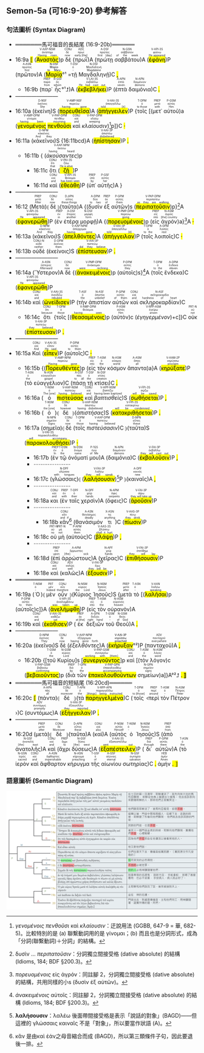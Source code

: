 ## Semon-5a (可16:9-20) 參考解答

### 句法圖析 (Syntax Diagram)

- ═══════馬可福音的長結尾 (16:9-20b)══════
- 16:9a <mark class='punctuation'>⟦</mark> (<RUBY><ruby><ruby><mark class='ptc'>Ἀναστὰς</mark><rt>Having risen</rt></ruby><rt>ἀνίστημι</rt></ruby><rt>V-AAP-NSM</rt></RUBY>)p <RUBY><ruby><ruby>δὲ<rt>now</rt></ruby><rt>δέ</rt></ruby><rt>CONJ</rt></RUBY> (<RUBY><ruby><ruby>πρωῒ<rt>early [the]</rt></ruby><rt>πρωΐ</rt></ruby><rt>ADV</rt></RUBY>)A (<RUBY><ruby><ruby>πρώτῃ<rt>first [day]</rt></ruby><rt>πρῶτος</rt></ruby><rt>A-DSF</rt></RUBY> <RUBY><ruby><ruby>σαββάτου<rt>of the week</rt></ruby><rt>σάββατον</rt></ruby><rt>N-GSN</rt></RUBY>)A (<RUBY><ruby><ruby><mark class='verb'>ἐφάνη</mark><rt>He appeared</rt></ruby><rt>φαίνω</rt></ruby><rt>V-API-3S</rt></RUBY>)P (<RUBY><ruby><ruby>πρῶτον<rt>first</rt></ruby><rt>πρῶτος</rt></ruby><rt>A-ASN</rt></RUBY>)A (<mark><RUBY><ruby><ruby>Μαρίᾳ<rt>to Mary</rt></ruby><rt>Μαρία</rt></ruby><rt>N-DSF</rt></RUBY></mark>°¹ =<RUBY><ruby><ruby>τῇ<rt>-</rt></ruby><rt>ὁ</rt></ruby><rt>T-DSF</rt></RUBY> <RUBY><ruby><ruby>Μαγδαληνῇ<rt>Magdalene</rt></ruby><rt>Μαγδαληνή</rt></ruby><rt>N-DSF</rt></RUBY>)C <mark class='punctuation'>,</mark> 
	- 16:9b (<RUBY><ruby><ruby>παρ᾽<rt>from</rt></ruby><rt>παρά</rt></ruby><rt>PREP</rt></RUBY> <RUBY><ruby><ruby>ἧς<rt>whom</rt></ruby><rt>ὅς</rt></ruby><rt>R-GSF</rt></RUBY>°¹⮥)A (<RUBY><ruby><ruby><mark class='verb'>ἐκβεβλήκει</mark><rt>He had cast out</rt></ruby><rt>ἐκβάλλω</rt></ruby><rt>V-LAI-3S</rt></RUBY>)P (<RUBY><ruby><ruby>ἑπτὰ<rt>seven</rt></ruby><rt>ἑπτά</rt></ruby><rt>A-APN</rt></RUBY> <RUBY><ruby><ruby>δαιμόνια<rt>demons</rt></ruby><rt>δαιμόνιον</rt></ruby><rt>N-APN</rt></RUBY>)C <mark class='punctuation'>.</mark> 
- ————————
- 16:10a (<RUBY><ruby><ruby>ἐκείνη<rt>She</rt></ruby><rt>ἐκεῖνος</rt></ruby><rt>D-NSF</rt></RUBY>)S (<RUBY><ruby><ruby><mark class='ptc'>πορευθεῖσα</mark><rt>having gone</rt></ruby><rt>πορεύω</rt></ruby><rt>V-AMP-NSF</rt></RUBY>)A (<RUBY><ruby><ruby><mark class='verb'>ἀπήγγειλεν</mark><rt>told [it]</rt></ruby><rt>ἀπαγγέλλω</rt></ruby><rt>V-AAI-3S</rt></RUBY>)P {<RUBY><ruby><ruby>τοῖς<rt>to those</rt></ruby><rt>ὁ</rt></ruby><rt>T-DPM</rt></RUBY> [(<RUBY><ruby><ruby>μετ᾽<rt>with</rt></ruby><rt>μετά</rt></ruby><rt>PREP</rt></RUBY> <RUBY><ruby><ruby>αὐτοῦ<rt>Him</rt></ruby><rt>αὐτός</rt></ruby><rt>P-GSM</rt></RUBY>)a (<RUBY><ruby><ruby><mark class='ptc'>γενομένοις</mark><rt>having been</rt></ruby><rt>γίνομαι</rt></ruby><rt>V-AMP-DPM</rt></RUBY> <RUBY><ruby><ruby><mark class='ptc'>πενθοῦσι</mark><rt>mourning</rt></ruby><rt>πενθέω</rt></ruby><rt>V-PAP-DPM</rt></RUBY> <RUBY><ruby><ruby>καὶ<rt>and</rt></ruby><rt>καί</rt></ruby><rt>CONJ</rt></RUBY> <RUBY><ruby><ruby><em><em>κλαίουσιν</em></em><rt>weeping</rt></ruby><rt>κλαίω</rt></ruby><rt>V-PAP-DPM</rt></RUBY>)[^1]p]}C <mark class='punctuation'>·</mark> 
- 16:11a (<RUBY><ruby><ruby>κἀκεῖνοι<rt>And they</rt></ruby><rt>κἀκεῖνος</rt></ruby><rt>D-NPM</rt></RUBY>)S {16:11bcd}A (<RUBY><ruby><ruby><mark class='verb'>ἠπίστησαν</mark><rt>disbelieved</rt></ruby><rt>ἀπιστέω</rt></ruby><rt>V-AAI-3P</rt></RUBY>)P <mark class='punctuation'>.</mark>
	- 16:11b { (<RUBY><ruby><ruby><em><em>ἀκούσαντες</em></em><rt>having heard</rt></ruby><rt>ἀκούω</rt></ruby><rt>V-AAP-NPM</rt></RUBY>)p
		- 16:11c <RUBY><ruby><ruby>ὅτι<rt>that</rt></ruby><rt>ὅτι</rt></ruby><rt>CONJ</rt></RUBY> (<RUBY><ruby><ruby><mark class='verb'>ζῇ</mark><rt>He is alive</rt></ruby><rt>ζάω</rt></ruby><rt>V-PAI-3S</rt></RUBY>)P
		- 16:11d <RUBY><ruby><ruby>καὶ<rt>and</rt></ruby><rt>καί</rt></ruby><rt>CONJ</rt></RUBY> (<RUBY><ruby><ruby><mark class='verb'>ἐθεάθη</mark><rt>has been seen</rt></ruby><rt>θεάομαι</rt></ruby><rt>V-API-3S</rt></RUBY>)P (<RUBY><ruby><ruby>ὑπ᾽<rt>by</rt></ruby><rt>ὑπό</rt></ruby><rt>PREP</rt></RUBY> <RUBY><ruby><ruby>αὐτῆς<rt>her</rt></ruby><rt>αὐτός</rt></ruby><rt>P-GSF</rt></RUBY>)A }
- ————————
- 16:12 (<RUBY><ruby><ruby>Μετὰ<rt>After</rt></ruby><rt>μετά</rt></ruby><rt>PREP</rt></RUBY>)⦇ <RUBY><ruby><ruby>δὲ<rt>now</rt></ruby><rt>δέ</rt></ruby><rt>CONJ</rt></RUBY> ⦈(<RUBY><ruby><ruby>ταῦτα<rt>these things</rt></ruby><rt>οὗτος</rt></ruby><rt>D-APN</rt></RUBY>)A {(<RUBY><ruby><ruby>δυσὶν<rt>to two</rt></ruby><rt>δύο</rt></ruby><rt>A-DPM</rt></RUBY> <RUBY><ruby><ruby>ἐξ<rt>of</rt></ruby><rt>ἐκ</rt></ruby><rt>PREP</rt></RUBY> <RUBY><ruby><ruby>αὐτῶν<rt>them</rt></ruby><rt>αὐτός</rt></ruby><rt>P-GPM</rt></RUBY>)s (<RUBY><ruby><ruby><mark class='ptc'>περιπατοῦσιν</mark><rt>as they are walking</rt></ruby><rt>περιπατέω</rt></ruby><rt>V-PAP-DPM</rt></RUBY>)p}[^2]A (<RUBY><ruby><ruby><mark class='verb'>ἐφανερώθη</mark><rt>He appeared</rt></ruby><rt>φανερόω</rt></ruby><rt>V-API-3S</rt></RUBY>)P (<RUBY><ruby><ruby>ἐν<rt>in</rt></ruby><rt>ἐν</rt></ruby><rt>PREP</rt></RUBY> <RUBY><ruby><ruby>ἑτέρᾳ<rt>another</rt></ruby><rt>ἕτερος</rt></ruby><rt>A-DSF</rt></RUBY> <RUBY><ruby><ruby>μορφῇ<rt>form</rt></ruby><rt>μορφή</rt></ruby><rt>N-DSF</rt></RUBY>)A {(<RUBY><ruby><ruby><mark class='ptc'>πορευομένοις</mark><rt>going</rt></ruby><rt>πορεύω</rt></ruby><rt>V-PMP-DPM</rt></RUBY>)p (<RUBY><ruby><ruby>εἰς<rt>into</rt></ruby><rt>εἰς</rt></ruby><rt>PREP</rt></RUBY> <RUBY><ruby><ruby>ἀγρόν<rt>[the] country</rt></ruby><rt>ἀγρός</rt></ruby><rt>N-ASM</rt></RUBY>)a}[^3]A <mark class='punctuation'>·</mark> 
- 16:13a (<RUBY><ruby><ruby>κἀκεῖνοι<rt>And they</rt></ruby><rt>κἀκεῖνος</rt></ruby><rt>D-NPM</rt></RUBY>)S (<RUBY><ruby><ruby><mark class='ptc'>ἀπελθόντες</mark><rt>having gone</rt></ruby><rt>ἀπέρχομαι</rt></ruby><rt>V-AAP-NPM</rt></RUBY>)A (<RUBY><ruby><ruby><mark class='verb'>ἀπήγγειλαν</mark><rt>told [it]</rt></ruby><rt>ἀπαγγέλλω</rt></ruby><rt>V-AAI-3P</rt></RUBY>)P (<RUBY><ruby><ruby>τοῖς<rt>to the</rt></ruby><rt>ὁ</rt></ruby><rt>T-DPM</rt></RUBY> <RUBY><ruby><ruby>λοιποῖς<rt>rest</rt></ruby><rt>λοιπός</rt></ruby><rt>A-DPM</rt></RUBY>)C <mark class='punctuation'>·</mark> 
- 16:13b <RUBY><ruby><ruby>οὐδὲ<rt>neither</rt></ruby><rt>οὐδέ</rt></ruby><rt>CONJ-N</rt></RUBY> (<RUBY><ruby><ruby>ἐκείνοις<rt>them</rt></ruby><rt>ἐκεῖνος</rt></ruby><rt>D-DPM</rt></RUBY>)S (<RUBY><ruby><ruby><mark class='verb'>ἐπίστευσαν</mark><rt>did they believe</rt></ruby><rt>πιστεύω</rt></ruby><rt>V-AAI-3P</rt></RUBY>)P <mark class='punctuation'>.</mark>
- ————————
- 16:14a (<RUBY><ruby><ruby>Ὕστερον<rt>Afterward</rt></ruby><rt>ὕστερος</rt></ruby><rt>A-ASN</rt></RUBY>)A <RUBY><ruby><ruby>δὲ<rt>now</rt></ruby><rt>δέ</rt></ruby><rt>CONJ</rt></RUBY> {(<RUBY><ruby><ruby><mark class='ptc'>ἀνακειμένοις</mark><rt>were reclining</rt></ruby><rt>ἀνάκειμαι</rt></ruby><rt>V-PMP-DPM</rt></RUBY>)p (<RUBY><ruby><ruby>αὐτοῖς<rt>they</rt></ruby><rt>αὐτός</rt></ruby><rt>P-DPM</rt></RUBY>)s}[^4]A (<RUBY><ruby><ruby>τοῖς<rt>to the</rt></ruby><rt>ὁ</rt></ruby><rt>T-DPM</rt></RUBY> <RUBY><ruby><ruby>ἕνδεκα<rt>eleven</rt></ruby><rt>ἕνδεκα</rt></ruby><rt>A-DPM</rt></RUBY>)C (<RUBY><ruby><ruby><mark class='verb'>ἐφανερώθη</mark><rt>He appeared</rt></ruby><rt>φανερόω</rt></ruby><rt>V-API-3S</rt></RUBY>)P
- 16:14b <RUBY><ruby><ruby>καὶ<rt>and</rt></ruby><rt>καί</rt></ruby><rt>CONJ</rt></RUBY> (<RUBY><ruby><ruby><mark class='verb'>ὠνείδισεν</mark><rt>rebuked</rt></ruby><rt>ὀνειδίζω</rt></ruby><rt>V-AAI-3S</rt></RUBY>)P (<RUBY><ruby><ruby>τὴν<rt>the</rt></ruby><rt>ὁ</rt></ruby><rt>T-ASF</rt></RUBY> <RUBY><ruby><ruby>ἀπιστίαν<rt>unbelief</rt></ruby><rt>ἀπιστία</rt></ruby><rt>N-ASF</rt></RUBY> <RUBY><ruby><ruby>αὐτῶν<rt>of them</rt></ruby><rt>αὐτός</rt></ruby><rt>P-GPM</rt></RUBY> <RUBY><ruby><ruby>καὶ<rt>and</rt></ruby><rt>καί</rt></ruby><rt>CONJ</rt></RUBY> <RUBY><ruby><ruby>σκληροκαρδίαν<rt>hardness of heart</rt></ruby><rt>σκληροκαρδία</rt></ruby><rt>N-ASF</rt></RUBY>)C
	- 16:14c <RUBY><ruby><ruby>ὅτι<rt>because</rt></ruby><rt>ὅτι</rt></ruby><rt>CONJ</rt></RUBY> {<RUBY><ruby><ruby>τοῖς<rt>those</rt></ruby><rt>ὁ</rt></ruby><rt>T-DPM</rt></RUBY> [(<RUBY><ruby><ruby><mark class='ptc'>θεασαμένοις</mark><rt>having seen</rt></ruby><rt>θεάομαι</rt></ruby><rt>V-AMP-DPM</rt></RUBY>)p (<RUBY><ruby><ruby>αὐτὸν<rt>Him</rt></ruby><rt>αὐτός</rt></ruby><rt>P-ASM</rt></RUBY>)c (<RUBY><ruby><ruby><em><em>ἐγηγερμένον</em></em><rt>arisen</rt></ruby><rt>ἐγείρω</rt></ruby><rt>V-RPP-ASM</rt></RUBY>)+c]}C <RUBY><ruby><ruby>οὐκ<rt>not</rt></ruby><rt>οὐ</rt></ruby><rt>PRT-N</rt></RUBY> (<RUBY><ruby><ruby><mark class='verb'>ἐπίστευσαν</mark><rt>they believed</rt></ruby><rt>πιστεύω</rt></ruby><rt>V-AAI-3P</rt></RUBY>)P <mark class='punctuation'>.</mark> 
- ————————
- 16:15a <RUBY><ruby><ruby>Καὶ<rt>And</rt></ruby><rt>καί</rt></ruby><rt>CONJ</rt></RUBY> (<RUBY><ruby><ruby><mark class='verb'>εἶπεν</mark><rt>He said</rt></ruby><rt>εἶπον</rt></ruby><rt>V-AAI-3S</rt></RUBY>)P (<RUBY><ruby><ruby>αὐτοῖς<rt>to them</rt></ruby><rt>αὐτός</rt></ruby><rt>P-DPM</rt></RUBY>)C <mark class='punctuation'>·</mark> 
	- 16:15b {(<RUBY><ruby><ruby><mark class='ptc'>Πορευθέντες</mark><rt>Having gone</rt></ruby><rt>πορεύω</rt></ruby><rt>V-AMP-NPM</rt></RUBY>)p (<RUBY><ruby><ruby>εἰς<rt>into</rt></ruby><rt>εἰς</rt></ruby><rt>PREP</rt></RUBY> <RUBY><ruby><ruby>τὸν<rt>the</rt></ruby><rt>ὁ</rt></ruby><rt>T-ASM</rt></RUBY> <RUBY><ruby><ruby>κόσμον<rt>world</rt></ruby><rt>κόσμος</rt></ruby><rt>N-ASM</rt></RUBY> <RUBY><ruby><ruby>ἅπαντα<rt>all</rt></ruby><rt>ἅπας</rt></ruby><rt>A-ASM</rt></RUBY>)a}A (<RUBY><ruby><ruby><mark class='verb'>κηρύξατε</mark><rt>proclaim</rt></ruby><rt>κηρύσσω</rt></ruby><rt>V-AAM-2P</rt></RUBY>)P (<RUBY><ruby><ruby>τὸ<rt>the</rt></ruby><rt>ὁ</rt></ruby><rt>T-ASN</rt></RUBY> <RUBY><ruby><ruby>εὐαγγέλιον<rt>gospel</rt></ruby><rt>εὐαγγέλιον</rt></ruby><rt>N-ASN</rt></RUBY>)C (<RUBY><ruby><ruby>πάσῃ<rt>to all</rt></ruby><rt>πᾶς</rt></ruby><rt>A-DSF</rt></RUBY> <RUBY><ruby><ruby>τῇ<rt>the</rt></ruby><rt>ὁ</rt></ruby><rt>T-DSF</rt></RUBY> <RUBY><ruby><ruby>κτίσει<rt>creation</rt></ruby><rt>κτίσις</rt></ruby><rt>N-DSF</rt></RUBY>)C <mark class='punctuation'>.</mark> 
	- 16:16a (<RUBY><ruby><ruby>ὁ<rt>The [one]</rt></ruby><rt>ὁ</rt></ruby><rt>T-NSM</rt></RUBY> <RUBY><ruby><ruby><mark class='ptc'>πιστεύσας</mark><rt>having believed</rt></ruby><rt>πιστεύω</rt></ruby><rt>V-AAP-NSM</rt></RUBY> <RUBY><ruby><ruby>καὶ<rt>and</rt></ruby><rt>καί</rt></ruby><rt>CONJ</rt></RUBY> <RUBY><ruby><ruby><em><em>βαπτισθεὶς</em></em><rt>having been baptized</rt></ruby><rt>βαπτίζω</rt></ruby><rt>V-APP-NSM</rt></RUBY>)S (<RUBY><ruby><ruby><mark class='verb'>σωθήσεται</mark><rt>will be saved</rt></ruby><rt>σῴζω</rt></ruby><rt>V-FPI-3S</rt></RUBY>)P <mark class='punctuation'>,</mark> 
	- 16:16b (<RUBY><ruby><ruby>ὁ<rt>the [one]</rt></ruby><rt>ὁ</rt></ruby><rt>T-NSM</rt></RUBY>)⦇ <RUBY><ruby><ruby>δὲ<rt>however</rt></ruby><rt>δέ</rt></ruby><rt>CONJ</rt></RUBY> ⦈(<RUBY><ruby><ruby><em><em>ἀπιστήσας</em></em><rt>having disbelieved</rt></ruby><rt>ἀπιστέω</rt></ruby><rt>V-AAP-NSM</rt></RUBY>)S (<RUBY><ruby><ruby><mark class='verb'>κατακριθήσεται</mark><rt>will be condemned</rt></ruby><rt>κατακρίνω</rt></ruby><rt>V-FPI-3S</rt></RUBY>)P <mark class='punctuation'>.</mark> 
	- 16:17a (<RUBY><ruby><ruby>σημεῖα<rt>Signs</rt></ruby><rt>σημεῖον</rt></ruby><rt>N-NPN</rt></RUBY>)⦇ <RUBY><ruby><ruby>δὲ<rt>now</rt></ruby><rt>δέ</rt></ruby><rt>CONJ</rt></RUBY> (<RUBY><ruby><ruby>τοῖς<rt>those</rt></ruby><rt>ὁ</rt></ruby><rt>T-DPM</rt></RUBY> <RUBY><ruby><ruby><em><em>πιστεύσασιν</em></em><rt>having believed</rt></ruby><rt>πιστεύω</rt></ruby><rt>V-AAP-DPM</rt></RUBY>)C ⦈(<RUBY><ruby><ruby>ταῦτα<rt>these</rt></ruby><rt>οὗτος</rt></ruby><rt>D-NPN</rt></RUBY>)S (<RUBY><ruby><ruby><mark class='verb'>παρακολουθήσει</mark><rt>will accompany</rt></ruby><rt>παρακολουθέω</rt></ruby><rt>V-FAI-3S</rt></RUBY>)P <mark class='punctuation'>·</mark> 
		- 16:17b (<RUBY><ruby><ruby>ἐν<rt>In</rt></ruby><rt>ἐν</rt></ruby><rt>PREP</rt></RUBY> <RUBY><ruby><ruby>τῷ<rt>the</rt></ruby><rt>ὁ</rt></ruby><rt>T-DSN</rt></RUBY> <RUBY><ruby><ruby>ὀνόματί<rt>name</rt></ruby><rt>ὄνομα</rt></ruby><rt>N-DSN</rt></RUBY> <RUBY><ruby><ruby>μου<rt>of Me</rt></ruby><rt>ἐγώ</rt></ruby><rt>P-1GS</rt></RUBY>)A (<RUBY><ruby><ruby>δαιμόνια<rt>demons</rt></ruby><rt>δαιμόνιον</rt></ruby><rt>N-APN</rt></RUBY>)C (<RUBY><ruby><ruby><mark class='verb'>ἐκβαλοῦσιν</mark><rt>they will cast out</rt></ruby><rt>ἐκβάλλω</rt></ruby><rt>V-FAI-3P</rt></RUBY>)P <mark class='punctuation'>,</mark> 
		- ⋯⋯⋯⋯⋯⋯⋯
		- 16:17c (<RUBY><ruby><ruby>γλώσσαις<rt>with tongues</rt></ruby><rt>γλῶσσα</rt></ruby><rt>N-DPF</rt></RUBY>)⦇ (<RUBY><ruby><ruby><mark class='verb'>λαλήσουσιν</mark><rt>they will speak</rt></ruby><rt>λαλέω</rt></ruby><rt>V-FAI-3P</rt></RUBY>)[^5]P ⦈(<RUBY><ruby><ruby>καιναῖς<rt>new</rt></ruby><rt>καινός</rt></ruby><rt>A-DPF</rt></RUBY>)A <mark class='punctuation'>,</mark> 
		- ⋯⋯⋯⋯⋯⋯⋯
		- 16:18a <RUBY><ruby><ruby>και<rt>and</rt></ruby><rt>καί</rt></ruby><rt>CONJ</rt></RUBY> (<RUBY><ruby><ruby>ἐν<rt>with</rt></ruby><rt>ἐν</rt></ruby><rt>PREP</rt></RUBY> <RUBY><ruby><ruby>ταῖς<rt>their</rt></ruby><rt>ὁ</rt></ruby><rt>T-DPF</rt></RUBY> <RUBY><ruby><ruby>χερσὶν<rt>hands</rt></ruby><rt>χείρ</rt></ruby><rt>N-DPF</rt></RUBY>)A (<RUBY><ruby><ruby>ὄφεις<rt>serpents</rt></ruby><rt>ὄφις</rt></ruby><rt>N-APM</rt></RUBY>)C (<RUBY><ruby><ruby><mark class='verb'>ἀροῦσιν</mark><rt>they will take up</rt></ruby><rt>αἴρω</rt></ruby><rt>V-FAI-3P</rt></RUBY>)P 
		- ⋯⋯⋯⋯⋯⋯⋯
			- 16:18b <RUBY><ruby><ruby>κἂν<rt>and if</rt></ruby><rt>κἄν</rt></ruby><rt>CONJ</rt></RUBY>[^6] (<RUBY><ruby><ruby>θανάσιμόν<rt>deadly</rt></ruby><rt>θανάσιμος</rt></ruby><rt>A-ASN</rt></RUBY> <RUBY><ruby><ruby>τι<rt>anything</rt></ruby><rt>τις</rt></ruby><rt>X-ASN</rt></RUBY>)C (<RUBY><ruby><ruby><mark class='verb'>πίωσιν</mark><rt>they drink</rt></ruby><rt>πίνω</rt></ruby><rt>V-AAS-3P</rt></RUBY>)P 
		- 16:18c <RUBY><ruby><ruby>οὐ<rt>no</rt></ruby><rt>οὐ</rt></ruby><rt>PRT-N</rt></RUBY> <RUBY><ruby><ruby>μὴ<rt>not</rt></ruby><rt>μή</rt></ruby><rt>PRT-N</rt></RUBY> (<RUBY><ruby><ruby>αὐτοὺς<rt>them</rt></ruby><rt>αὐτός</rt></ruby><rt>P-APM</rt></RUBY>)C (<RUBY><ruby><ruby><mark class='verb'>βλάψῃ</mark><rt>shall it hurt</rt></ruby><rt>βλάπτω</rt></ruby><rt>V-AAS-3S</rt></RUBY>)P <mark class='punctuation'>,</mark> 
		- ⋯⋯⋯⋯⋯⋯⋯
		- 16:18d (<RUBY><ruby><ruby>ἐπὶ<rt>upon</rt></ruby><rt>ἐπί</rt></ruby><rt>PREP</rt></RUBY> <RUBY><ruby><ruby>ἀρρώστους<rt>[the] sick</rt></ruby><rt>ἄρρωστος</rt></ruby><rt>A-APM</rt></RUBY>)A (<RUBY><ruby><ruby>χεῖρας<rt>hands</rt></ruby><rt>χείρ</rt></ruby><rt>N-APF</rt></RUBY>)C (<RUBY><ruby><ruby><mark class='verb'>ἐπιθήσουσιν</mark><rt>they will lay</rt></ruby><rt>ἐπιτίθημι</rt></ruby><rt>V-FAI-3P</rt></RUBY>)P
		- 16:18e <RUBY><ruby><ruby>καὶ<rt>and</rt></ruby><rt>καί</rt></ruby><rt>CONJ</rt></RUBY> (<RUBY><ruby><ruby>καλῶς<rt>well</rt></ruby><rt>καλῶς</rt></ruby><rt>ADV</rt></RUBY>)A (<RUBY><ruby><ruby><mark class='verb'>ἕξουσιν</mark><rt>they will be</rt></ruby><rt>ἔχω</rt></ruby><rt>V-FAI-3P</rt></RUBY>)P <mark class='punctuation'>.</mark>
- ═════════════
- 16:19a (<RUBY><ruby><ruby>Ὁ<rt>-</rt></ruby><rt>ὁ</rt></ruby><rt>T-NSM</rt></RUBY>)⦇ <RUBY><ruby><ruby>μὲν<rt>Indeed</rt></ruby><rt>μέν</rt></ruby><rt>PRT</rt></RUBY> <RUBY><ruby><ruby>οὖν<rt>therefore</rt></ruby><rt>οὖν</rt></ruby><rt>CONJ</rt></RUBY> ⦈(<RUBY><ruby><ruby>Κύριος<rt>the Lord</rt></ruby><rt>κύριος</rt></ruby><rt>N-NSM</rt></RUBY> <RUBY><ruby><ruby>Ἰησοῦς<rt>Jesus</rt></ruby><rt>Ἰησοῦς</rt></ruby><rt>N-NSM</rt></RUBY>)S {<RUBY><ruby><ruby>μετὰ<rt>after</rt></ruby><rt>μετά</rt></ruby><rt>PREP</rt></RUBY> <RUBY><ruby><ruby>τὸ<rt>-</rt></ruby><rt>ὁ</rt></ruby><rt>T-ASN</rt></RUBY> [(<RUBY><ruby><ruby><mark class='ptc'>λαλῆσαι</mark><rt>speaking</rt></ruby><rt>λαλέω</rt></ruby><rt>V-AAN</rt></RUBY>)p (<RUBY><ruby><ruby>αὐτοῖς<rt>to them</rt></ruby><rt>αὐτός</rt></ruby><rt>P-DPM</rt></RUBY>)c]}A (<RUBY><ruby><ruby><mark class='verb'>ἀνελήμφθη</mark><rt>was taken up</rt></ruby><rt>ἀναλαμβάνω</rt></ruby><rt>V-API-3S</rt></RUBY>)P (<RUBY><ruby><ruby>εἰς<rt>into</rt></ruby><rt>εἰς</rt></ruby><rt>PREP</rt></RUBY> <RUBY><ruby><ruby>τὸν<rt>the</rt></ruby><rt>ὁ</rt></ruby><rt>T-ASM</rt></RUBY> <RUBY><ruby><ruby>οὐρανὸν<rt>heaven</rt></ruby><rt>οὐρανός</rt></ruby><rt>N-ASM</rt></RUBY>)A
- 16:19b <RUBY><ruby><ruby>καὶ<rt>and</rt></ruby><rt>καί</rt></ruby><rt>CONJ</rt></RUBY> (<RUBY><ruby><ruby><mark class='verb'>ἐκάθισεν</mark><rt>sat</rt></ruby><rt>καθίζω</rt></ruby><rt>V-AAI-3S</rt></RUBY>)P (<RUBY><ruby><ruby>ἐκ<rt>at [the]</rt></ruby><rt>ἐκ</rt></ruby><rt>PREP</rt></RUBY> <RUBY><ruby><ruby>δεξιῶν<rt>right hand</rt></ruby><rt>δεξιός</rt></ruby><rt>A-GPN</rt></RUBY> <RUBY><ruby><ruby>τοῦ<rt>-</rt></ruby><rt>ὁ</rt></ruby><rt>T-GSM</rt></RUBY> <RUBY><ruby><ruby>Θεοῦ<rt>of God</rt></ruby><rt>θεός</rt></ruby><rt>N-GSM</rt></RUBY>)A <mark class='punctuation'>.</mark> 
- ————————
- 16:20a (<RUBY><ruby><ruby>ἐκεῖνοι<rt>They</rt></ruby><rt>ἐκεῖνος</rt></ruby><rt>D-NPM</rt></RUBY>)S <RUBY><ruby><ruby>δὲ<rt>now</rt></ruby><rt>δέ</rt></ruby><rt>CONJ</rt></RUBY> (<RUBY><ruby><ruby><em><em>ἐξελθόντες</em></em><rt>having gone forth</rt></ruby><rt>ἐξέρχομαι</rt></ruby><rt>V-AAP-NPM</rt></RUBY>)A (<mark><RUBY><ruby><ruby><mark class='verb'>ἐκήρυξαν</mark><rt>preached</rt></ruby><rt>κηρύσσω</rt></ruby><rt>V-AAI-3P</rt></RUBY></mark>°²)P (<RUBY><ruby><ruby>πανταχοῦ<rt>everywhere</rt></ruby><rt>πανταχοῦ</rt></ruby><rt>ADV</rt></RUBY>)A <mark class='punctuation'>,</mark> 
	- 16:20b {[<RUBY><ruby><ruby>τοῦ<rt>the</rt></ruby><rt>ὁ</rt></ruby><rt>T-GSM</rt></RUBY> <RUBY><ruby><ruby>Κυρίου<rt>Lord</rt></ruby><rt>κύριος</rt></ruby><rt>N-GSM</rt></RUBY>]s [<RUBY><ruby><ruby><mark class='ptc'>συνεργοῦντος</mark><rt>working with [them]</rt></ruby><rt>συνεργέω</rt></ruby><rt>V-PAP-GSM</rt></RUBY>]p <RUBY><ruby><ruby>καὶ<rt>and</rt></ruby><rt>καί</rt></ruby><rt>CONJ</rt></RUBY> [(<RUBY><ruby><ruby>τὸν<rt>the</rt></ruby><rt>ὁ</rt></ruby><rt>T-ASM</rt></RUBY> <RUBY><ruby><ruby>λόγον<rt>word</rt></ruby><rt>λόγος</rt></ruby><rt>N-ASM</rt></RUBY>)c (<RUBY><ruby><ruby><mark class='ptc'>βεβαιοῦντος</mark><rt>confirming</rt></ruby><rt>βεβαιόω</rt></ruby><rt>V-PAP-GSM</rt></RUBY>)p (<RUBY><ruby><ruby>διὰ<rt>by</rt></ruby><rt>διά</rt></ruby><rt>PREP</rt></RUBY> <RUBY><ruby><ruby>τῶν<rt>the</rt></ruby><rt>ὁ</rt></ruby><rt>T-GPN</rt></RUBY> <RUBY><ruby><ruby><mark class='ptc'>ἐπακολουθούντων</mark><rt>accompanying</rt></ruby><rt>ἐπακολουθέω</rt></ruby><rt>V-PAP-GPN</rt></RUBY> <RUBY><ruby><ruby>σημείων<rt>signs</rt></ruby><rt>σημεῖον</rt></ruby><rt>N-GPN</rt></RUBY>)a]}A°²⮥ <mark class='punctuation'>. ⟧</mark>
- ═══════馬可福音的短結尾 (16:20cd)══════
- 16:20c <mark class='punctuation'>⟦</mark> (<RUBY><ruby><ruby>πάντα<rt>all</rt></ruby><rt>πᾶς</rt></ruby><rt>A-APN</rt></RUBY>)⦇ <RUBY><ruby><ruby>δὲ<rt>moreover</rt></ruby><rt>δέ</rt></ruby><rt>CONJ</rt></RUBY> ⦈(<RUBY><ruby><ruby>τὰ<rt>the</rt></ruby><rt>ὁ</rt></ruby><rt>T-APN</rt></RUBY> <RUBY><ruby><ruby><mark class='ptc'>παρηγγελμένα</mark><rt>[things] being instructed</rt></ruby><rt>παραγγέλλω</rt></ruby><rt>V-RPP-APN</rt></RUBY>)C (<RUBY><ruby><ruby>τοῖς<rt>to [those]</rt></ruby><rt>ὁ</rt></ruby><rt>T-DPM</rt></RUBY> ‹<RUBY><ruby><ruby>περὶ<rt>around</rt></ruby><rt>περί</rt></ruby><rt>PREP</rt></RUBY> <RUBY><ruby><ruby>τὸν<rt>-</rt></ruby><rt>ὁ</rt></ruby><rt>T-ASM</rt></RUBY> <RUBY><ruby><ruby>Πέτρον<rt>Peter</rt></ruby><rt>Πέτρος</rt></ruby><rt>N-ASM</rt></RUBY> ›)C (<RUBY><ruby><ruby>συντόμως<rt>promptly</rt></ruby><rt>συντόμως</rt></ruby><rt>ADV</rt></RUBY>)A (<RUBY><ruby><ruby><mark class='verb'>ἐξήγγειλαν</mark><rt>they reported</rt></ruby><rt>ἐξαγγέλλω</rt></ruby><rt>V-AAI-3P</rt></RUBY>)P <mark class='punctuation'>.</mark> 
- ————————
- 16:20d (<RUBY><ruby><ruby>μετὰ<rt>after</rt></ruby><rt>μετά</rt></ruby><rt>PREP</rt></RUBY>)⦇ <RUBY><ruby><ruby>δὲ<rt>Moreover</rt></ruby><rt>δέ</rt></ruby><rt>CONJ</rt></RUBY> ⦈(<RUBY><ruby><ruby>ταῦτα<rt>these</rt></ruby><rt>οὗτος</rt></ruby><rt>D-APN</rt></RUBY>)A (<RUBY><ruby><ruby>καὶ<rt>also</rt></ruby><rt>καί</rt></ruby><rt>CONJ</rt></RUBY>)A (<RUBY><ruby><ruby>αὐτὸς<rt>Himself</rt></ruby><rt>αὐτός</rt></ruby><rt>P-NSM</rt></RUBY> <RUBY><ruby><ruby>ὁ<rt>-</rt></ruby><rt>ὁ</rt></ruby><rt>T-NSM</rt></RUBY> <RUBY><ruby><ruby>Ἰησοῦς<rt>Jesus</rt></ruby><rt>Ἰησοῦς</rt></ruby><rt>N-NSM</rt></RUBY>)S (<RUBY><ruby><ruby>ἀπὸ<rt>from</rt></ruby><rt>ἀπό</rt></ruby><rt>PREP</rt></RUBY> <RUBY><ruby><ruby>ἀνατολῆς<rt>[the] east</rt></ruby><rt>ἀνατολή</rt></ruby><rt>N-GSF</rt></RUBY>)A <RUBY><ruby><ruby>καὶ<rt>and</rt></ruby><rt>καί</rt></ruby><rt>CONJ</rt></RUBY> (<RUBY><ruby><ruby>ἄχρι<rt>to</rt></ruby><rt>ἄχρι</rt></ruby><rt>PREP</rt></RUBY> <RUBY><ruby><ruby>δύσεως<rt>[the] west</rt></ruby><rt>δύσις</rt></ruby><rt>N-GSF</rt></RUBY>)A (<RUBY><ruby><ruby><mark class='verb'>ἐξαπέστειλεν</mark><rt>sent out</rt></ruby><rt>ἐξαποστέλλω</rt></ruby><rt>V-AAI-3S</rt></RUBY>)P (<RUBY><ruby><ruby>δι᾽<rt>through</rt></ruby><rt>διά</rt></ruby><rt>PREP</rt></RUBY> <RUBY><ruby><ruby>αὐτῶν<rt>them</rt></ruby><rt>αὐτός</rt></ruby><rt>P-GPM</rt></RUBY>)A (<RUBY><ruby><ruby>τὸ<rt>the</rt></ruby><rt>ὁ</rt></ruby><rt>T-ASN</rt></RUBY> <RUBY><ruby><ruby>ἱερὸν<rt>sacred</rt></ruby><rt>ἱερός</rt></ruby><rt>N-GSN</rt></RUBY> <RUBY><ruby><ruby>καὶ<rt>and</rt></ruby><rt>καί</rt></ruby><rt>CONJ</rt></RUBY> <RUBY><ruby><ruby>ἄφθαρτον<rt>imperishable</rt></ruby><rt>ἄφθαρτος</rt></ruby><rt>A-ASN</rt></RUBY> <RUBY><ruby><ruby>κήρυγμα<rt>preaching</rt></ruby><rt>κήρυγμα</rt></ruby><rt>N-ASN</rt></RUBY> <RUBY><ruby><ruby>τῆς<rt>of</rt></ruby><rt>ὁ</rt></ruby><rt>T-GSF</rt></RUBY> <RUBY><ruby><ruby>αἰωνίου<rt>eternal</rt></ruby><rt>αἰώνιος</rt></ruby><rt>A-GSF</rt></RUBY> <RUBY><ruby><ruby>σωτηρίας<rt>salvation</rt></ruby><rt>σωτηρία</rt></ruby><rt>N-GSF</rt></RUBY>)C <mark class='punctuation'>.</mark> <RUBY><ruby><ruby>ἀμήν<rt>Amen</rt></ruby><rt>ἀμήν</rt></ruby><rt>HEB</rt></RUBY> <mark class='punctuation'>. ⟧</mark>

[^1]: _γενομένοις_ _πενθοῦσι_ καὶ _κλαίουσιν_：迂說用法 (GGBB, 647-9 = 華, 682-5)。比較特別的是 (a) 聯繫動詞用的是 γίνομαι；(b) 而且也是分詞形式，成為「分詞(聯繫動詞)＋分詞」的結構。
[^2]: δυσὶν ... _περιπατοῦσιν_：分詞獨立間接受格 (dative absolute) 的結構 (Idioms, 184; BDF §200.3)。
[^3]: _πορευομένοις_ εἰς ἀγρόν：同註腳 2，分詞獨立間接受格 (dative absolute) 的結構，共用同樣的小s (δυσὶν ἐξ αὐτῶν)。
[^4]: _ἀνακειμένοις_ αὐτοῖς：同註腳 2，分詞獨立間接受格 (dative absolute) 的結構 (Idioms, 184; BDF §200.3)。
[^5]: **λαλήσουσιν**：λαλέω 後面帶間接受格是表示「說話的對象」(BAGD)——但這裡的 γλώσσαις καιναῖς 不是「對象」，所以要當作狀語 (A)。
[^6]: κἂν 是由καὶ ἐάν之母音縮合而成 (BAGD)，所以第三類條件子句，因此要退後一排。


### 語意圖析 (Semantic Diagram)

![../images/Pasted image 20231206094330.png](../images/Pasted%20image%2020231206094330.png)
